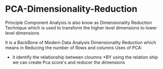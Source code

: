 # PCA-Dimensionality-Reduction
Principle Component Analysis is also know as Dimensionality Reduction Technique which is used to transform  the higher level dimensions to lower level dimensions


It is a BackBone of Modern  Data Analysis
Dimensionality Reduction
which means in Reducing the number of Rows and columns 
Uses of PCA:
* it identify the relationship between cloumns
*BY using the relation ship we can create Pca score's and reducer the dimensions
